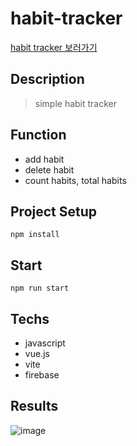 # habit-tracker

<a target="_black" href="https://habit-tracker-ez1n.netlify.app">habit tracker 보러가기</a>

## Description

>simple habit tracker

## Function
- add habit
- delete habit
- count habits, total habits

## Project Setup

```shell
npm install
```

## Start

```shell
npm run start
```

## Techs
- javascript
- vue.js
- vite
- firebase

## Results

![image](https://user-images.githubusercontent.com/78401434/202725569-e9016e01-f58a-405a-9584-7fa2bcaedc7a.png)
